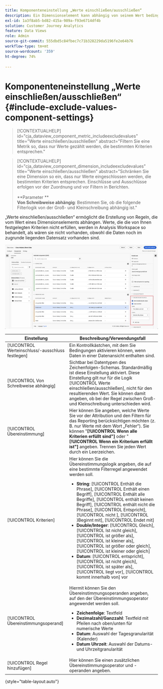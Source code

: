 ```yaml
---
title: Komponenteneinstellung „Werte einschließen/ausschließen“
description: Ein Dimensionselement kann abhängig von seinem Wert bedingt ein- oder ausgeschlossen werden.
exl-id: 1a3f8ab5-bd82-415a-989a-f93e6714df4b
solution: Customer Journey Analytics
feature: Data Views
role: Admin
source-git-commit: 555dbd5c84fbec7c71b328229da5196fe2e64b76
workflow-type: tm+mt
source-wordcount: '359'
ht-degree: 74%

---
```


# Komponenteneinstellung „Werte einschließen/ausschließen“ {#include-exclude-values-component-settings}

<!-- markdownlint-disable MD034 -->

>[!CONTEXTUALHELP]
>id="cja_dataview_component_metric_includeexcludevalues"
>title="Werte einschließen/ausschließen"
>abstract="Filtern Sie eine Metrik so, dass nur Werte gezählt werden, die bestimmten Kriterien entsprechen."

<!-- markdownlint-enable MD034 -->

<!-- markdownlint-disable MD034 -->

>[!CONTEXTUALHELP]
>id="cja_dataview_component_dimension_includeexcludevalues"
>title="Werte einschließen/ausschließen"
>abstract="Schränken Sie eine Dimension so ein, dass nur Werte eingeschlossen werden, die bestimmten Kriterien entsprechen. Einschlüsse und Ausschlüsse erfolgen vor der Zuordnung und vor Filtern in Berichten.<br/><br/>**Parameter **<br/>**Von Schreibweise abhängig**: Bestimmen Sie, ob die folgende Filterlogik von der Groß- und Kleinschreibung abhängig ist."

<!-- markdownlint-enable MD034 -->

„Werte einschließen/ausschließen“ ermöglicht die Erstellung von Regeln, die vom Wert eines Dimensionselements abhängen. Werte, die die von Ihnen festgelegten Kriterien nicht erfüllen, werden in Analysis Workspace so behandelt, als wären sie nicht vorhanden, obwohl die Daten noch im zugrunde liegenden Datensatz vorhanden sind.

![Datenansichten-Fenster, in dem die Werte zum Ausschließen einschließen hervorgehoben werden](../assets/include-exclude.png)

| Einstellung | Beschreibung/Verwendungsfall |
| --- | --- |
| [!UICONTROL Werteinschluss/-ausschluss festlegen] | Ein Kontrollkästchen, mit dem Sie Bedingungen aktivieren können, wenn Daten in einer Datenansicht enthalten sind. |
| [!UICONTROL Von Schreibweise abhängig] | Sichtbar bei Datentypen des Zeichenfolgen-Schemas. Standardmäßig ist diese Einstellung aktiviert. Diese Einstellung gilt nur für die Logik [!UICONTROL Werte einschließen/ausschließen], nicht für den resultierenden Wert. Sie können damit angeben, ob bei der Regel zwischen Groß- und Kleinschreibung unterschieden wird. |
| [!UICONTROL Übereinstimmung] | Hier können Sie angeben, welche Werte Sie vor der Attribution und den Filtern für das Reporting berücksichtigen möchten (z. B. nur Werte mit dem Wort „Fehler“). Sie können &quot;**[!UICONTROL Wenn alle Kriterien erfüllt sind&quot;]** oder &quot;**[!UICONTROL Wenn ein Kriterium erfüllt ist&quot;]** angeben. Trennen Sie jeden Wert durch ein Leerzeichen. |
| [!UICONTROL Kriterien] | Hier können Sie die Übereinstimmungslogik angeben, die auf eine bestimmte Filterregel angewendet werden soll.<ul><li>**String**: [!UICONTROL Enthält die Phrase], [!UICONTROL Enthält einen Begriff], [!UICONTROL Enthält alle Begriffe], [!UICONTROL enthält keinen Begriff], [!UICONTROL enthält nicht die Phrase], [!UICONTROL Entspricht], [!UICONTROL nicht ], [!UICONTROL }Beginnt mit], [!UICONTROL Endet mit]</li><li>**Double/Integer**: [!UICONTROL Gleich], [!UICONTROL Ist nicht gleich], [!UICONTROL ist größer als], [!UICONTROL ist kleiner als], [!UICONTROL ist größer oder gleich], [!UICONTROL ist kleiner oder gleich]</li><li>**Datum**: [!UICONTROL entspricht], [!UICONTROL ist nicht gleich], [!UICONTROL ist später als], [!UICONTROL liegt vor], [!UICONTROL kommt innerhalb von] vor</li></ul> |
| [!UICONTROL Übereinstimmungsoperand] | Hiermit können Sie den Übereinstimmungsoperanden angeben, auf den der Übereinstimmungsoperator angewendet werden soll.<ul><li>**Zeichenfolge**: Textfeld</li><li>**Dezimalzahl/Ganzzahl**: Textfeld mit Pfeilen nach oben/unten für numerische Werte</li><li>**Datum**: Auswahl der Tagesgranularität (Kalender)</li><li>**Datum Uhrzeit**: Auswahl der Datums- und Uhrzeitgranularität</li></ul> |
| [!UICONTROL Regel hinzufügen] | Hier können Sie einen zusätzlichen Übereinstimmungsoperator und -operanden angeben. |

{style="table-layout:auto"}
